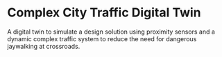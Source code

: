 # Complex City Traffic Digital Twin
A digital twin to simulate a design solution using proximity sensors and a dynamic complex traffic system to reduce the need for dangerous jaywalking at crossroads.
